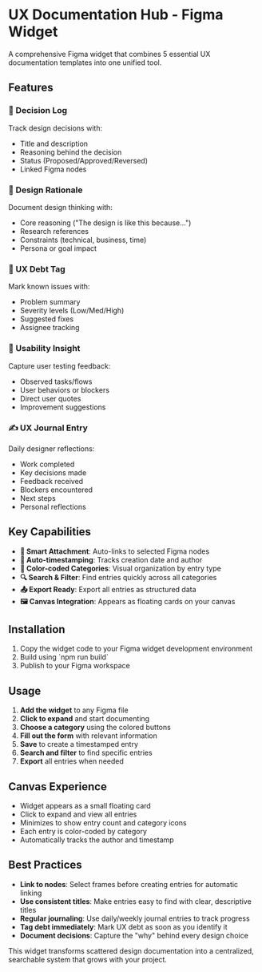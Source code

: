 # UX Documentation Hub - Figma Widget

A comprehensive Figma widget that combines 5 essential UX documentation templates into one unified tool.

## Features

### 📝 Decision Log
Track design decisions with:
- Title and description
- Reasoning behind the decision
- Status (Proposed/Approved/Reversed)
- Linked Figma nodes

### 🧠 Design Rationale
Document design thinking with:
- Core reasoning ("The design is like this because...")
- Research references
- Constraints (technical, business, time)
- Persona or goal impact

### 🚩 UX Debt Tag
Mark known issues with:
- Problem summary
- Severity levels (Low/Med/High)
- Suggested fixes
- Assignee tracking

### 🧪 Usability Insight
Capture user testing feedback:
- Observed tasks/flows
- User behaviors or blockers
- Direct user quotes
- Improvement suggestions

### ✍️ UX Journal Entry
Daily designer reflections:
- Work completed
- Key decisions made
- Feedback received
- Blockers encountered
- Next steps
- Personal reflections

## Key Capabilities

- **📌 Smart Attachment**: Auto-links to selected Figma nodes
- **📅 Auto-timestamping**: Tracks creation date and author
- **🎨 Color-coded Categories**: Visual organization by entry type
- **🔍 Search & Filter**: Find entries quickly across all categories
- **📤 Export Ready**: Export all entries as structured data
- **🖼️ Canvas Integration**: Appears as floating cards on your canvas

## Installation

1. Copy the widget code to your Figma widget development environment
2. Build using \`npm run build\`
3. Publish to your Figma workspace

## Usage

1. **Add the widget** to any Figma file
2. **Click to expand** and start documenting
3. **Choose a category** using the colored buttons
4. **Fill out the form** with relevant information
5. **Save** to create a timestamped entry
6. **Search and filter** to find specific entries
7. **Export** all entries when needed

## Canvas Experience

- Widget appears as a small floating card
- Click to expand and view all entries
- Minimizes to show entry count and category icons
- Each entry is color-coded by category
- Automatically tracks the author and timestamp

## Best Practices

- **Link to nodes**: Select frames before creating entries for automatic linking
- **Use consistent titles**: Make entries easy to find with clear, descriptive titles
- **Regular journaling**: Use daily/weekly journal entries to track progress
- **Tag debt immediately**: Mark UX debt as soon as you identify it
- **Document decisions**: Capture the "why" behind every design choice

This widget transforms scattered design documentation into a centralized, searchable system that grows with your project.
